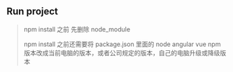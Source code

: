 ## Run project

> npm install 之前 先删除 node_module
>
> npm install 之前还需要将 package.json 里面的 node angular vue npm 版本改成当前电脑的版本，或者公司规定的版本，自己的电脑升级或降级版本